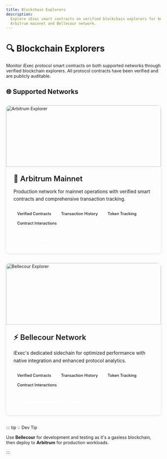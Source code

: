 ```yaml
---
title: Blockchain Explorers
description:
  Explore iExec smart contracts on verified blockchain explorers for both
  Arbitrum mainnet and Bellecour network.
---
```


# 🔍 Blockchain Explorers

Monitor iExec protocol smart contracts on both supported networks through
verified blockchain explorers. All protocol contracts have been verified and are
publicly auditable.

## 🌐 Supported Networks

<div class="networks-grid">
  <div class="network-card">
    <div class="card-image">
      <a href="https://arbiscan.io/" target="_blank" rel="noreferrer">
        <img src="/assets/tooling-&-explorers/blockchain-explorer/arbitrum-explorer.png" alt="Arbitrum Explorer">
      </a>
    </div>
    <div class="card-content">
      <h3>🔷 Arbitrum Mainnet</h3>
      <p class="card-description">
        Production network for mainnet operations with verified smart contracts and comprehensive transaction tracking.
      </p>
      <div class="card-features">
        <span class="feature-tag">Verified Contracts</span>
        <span class="feature-tag">Transaction History</span>
        <span class="feature-tag">Token Tracking</span>
        <span class="feature-tag">Contract Interactions</span>
      </div>
      <div class="card-actions">
        <a href="https://arbiscan.io/" target="_blank" rel="noreferrer" class="explorer-link">
          <Icon icon="mdi:eye" height="18" />
          Explore on Arbiscan
        </a>
      </div>
    </div>
  </div>

  <div class="network-card">
    <div class="card-image">
      <a href="https://blockscout-bellecour.iex.ec/" target="_blank" rel="noreferrer">
        <img src="/assets/tooling-&-explorers/blockchain-explorer/bellecour-explorer.png" alt="Bellecour Explorer">
      </a>
    </div>
    <div class="card-content">
      <h3>⚡ Bellecour Network</h3>
      <p class="card-description">
        iExec's dedicated sidechain for optimized performance with native integration and enhanced protocol analytics.
      </p>
      <div class="card-features">
        <span class="feature-tag">Verified Contracts</span>
        <span class="feature-tag">Transaction History</span>
        <span class="feature-tag">Token Tracking</span>
        <span class="feature-tag">Contract Interactions</span>
      </div>
      <div class="card-actions">
        <a href="https://blockscout-bellecour.iex.ec/" target="_blank" rel="noreferrer" class="explorer-link">
          <Icon icon="mdi:eye" height="18" />
          Explore on Bellecour Blockscout
        </a>
      </div>
    </div>
  </div>
</div>

::: tip 💡 Dev Tip

Use **Bellecour** for development and testing as it's a gasless blockchain, then
deploy to **Arbitrum** for production workloads.

:::

<style scoped>
.networks-grid {
  display: grid;
  grid-template-columns: repeat(auto-fit, minmax(400px, 1fr));
  gap: 2rem;
  margin: 2rem 0;
}

.network-card {
  background: var(--vp-c-bg-soft);
  border: 1px solid var(--vp-c-border);
  border-radius: 12px;
  overflow: hidden;
  transition: all 0.3s ease;
  box-shadow: 0 2px 8px rgba(0, 0, 0, 0.1);
}

.network-card:hover {
  transform: translateY(-4px);
  box-shadow: 0 8px 25px rgba(0, 0, 0, 0.15);
  border-color: var(--vp-c-brand-1);
}

.card-image {
  position: relative;
  overflow: hidden;
}

.card-image img {
  width: 100%;
  height: 200px;
  object-fit: cover;
  transition: transform 0.3s ease;
}

.card-image:hover img {
  transform: scale(1.05);
}

.card-content {
  padding: 1.5rem;
}

.card-content h3 {
  margin: 0 0 1rem 0;
  color: var(--vp-c-text-1);
  font-size: 1.5rem;
  font-weight: 600;
}

.card-description {
  color: var(--vp-c-text-2);
  line-height: 1.6;
  margin-bottom: 1.5rem;
  font-size: 0.95rem;
}

.card-features {
  display: flex;
  flex-wrap: wrap;
  gap: 0.5rem;
  margin-bottom: 1.5rem;
}

.feature-tag {
  background: var(--vp-c-brand-soft);
  color: var(--vp-c-brand-1);
  padding: 0.25rem 0.75rem;
  border-radius: 20px;
  font-size: 0.8rem;
  font-weight: 500;
  border: 1px solid var(--vp-c-brand-2);
}

.card-actions {
  display: flex;
  gap: 1rem;
  flex-wrap: wrap;
}

.explorer-link {
  display: inline-flex;
  align-items: center;
  gap: 0.5rem;
  padding: 0.6rem 1.2rem;
  border-radius: 8px;
  text-decoration: none;
  font-weight: 500;
  font-size: 0.9rem;
  transition: all 0.2s ease;
  border: 1px solid transparent;
  background: var(--vp-c-brand-1);
  color: white;
}

.explorer-link:hover {
  background: var(--vp-c-brand-2);
  transform: translateY(-1px);
}

@media (max-width: 768px) {
  .networks-grid {
    grid-template-columns: 1fr;
    gap: 1.5rem;
  }
  
  .card-actions {
    flex-direction: column;
  }
  
  .explorer-link {
    justify-content: center;
  }
}
</style>

<script setup>
import { Icon } from '@iconify/vue';
</script>
